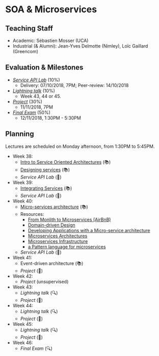 # SOA & Microservices

## Teaching Staff

  - Academic: Sébastien Mosser (UCA)
  - Industrial (& Alumni): Jean-Yves Delmotte (Nimley), Loïc Gaillard (Greencom)

## Evaluation & Milestones

  - [_Service API Lab_](./assignments/1_Service_API.md) (10%)
    - Delivery: 07/10/2018, 7PM; Peer-review: 14/10/2018
  - [_Lightning talk_](./assignments/2_Lightning_talk.md) (10%)
    - Week 43, 44 or 45.
  - [_Project_](./assignments/3_Project.md) (30%)
    - 11/11/2018, 7PM
  - [_Final Exam_](./assignments/4_Final_Exam.md) (50%)
    - 12/11/2018, 1:30PM - 5:30PM

## Planning

Lectures are scheduled on Monday afternoon, from 1:30PM to 5:45PM.

  - Week 38:
    - [Intro to Service Oriented Architectures](./lectures/00_intro.pdf) (:books:)
    - [Designing services](./lectures/01_services.pdf) (:books:)
    - _Service API Lab_ (:wrench:)
  - Week 39:
    - [Integrating Services](./lectures/02_esb.pdf) (:books:)
    - _Service API Lab_ (:wrench:)
  - Week 40:
    - [Micro-services architecture](./lectures/03_microservices.pdf) (:books:)
    - Resources:
      - [From Monlith to Microservices (AirBnB)](./lectures/resources/airbnb.pdf)
      - [Domain-driven Design](./lectures/resources/ddd.pdf)
      - [Developing Applications with a Micro-service architecture](./lectures/resources/developing.pdf)
      - [Microservices Architectures](./lectures/resources/micro_arch.pdf)
      - [Microservices Infrastructure](./lectures/resources/micro_infra.pdf)
      - [a Pattern language for microservices](./lectures/resources/patterns.pdf)  
    - _Service API Lab_ (:wrench:)
  - Week 41:
    - Event-driven architecture (:books:)
    - _Project_ (:wrench:)
  - Week 42:
    - _Project_ (unsupervised)
  - Week 43:
    - _Lightning talk_ (:mag:)
    - _Project_ (:wrench:)
  - Week 44:
    - _Lightning talk_ (:mag:)
    - _Project_ (:wrench:)
  - Week 45:
    - _Lightning talk_ (:mag:)
    - _Project_ (:wrench:)
  - Week 46:
    - _Final Exam_ (:mag:)
